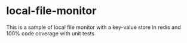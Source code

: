 # local-file-monitor
This is a sample of local file monitor with a key-value store in redis and 100% code coverage with unit tests
